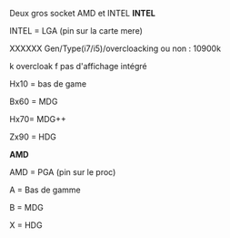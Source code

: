 Deux gros socket AMD et INTEL
**INTEL**

INTEL = LGA (pin sur la carte mere)

XXXXXX
Gen/Type(i7/i5)/overcloacking ou non : 10900k

k overcloak
f pas d'affichage intégré

Hx10 = bas de game

Bx60 = MDG

Hx70= MDG++

Zx90 = HDG







**AMD**

AMD = PGA (pin sur le proc)

A = Bas de gamme

B = MDG

X = HDG